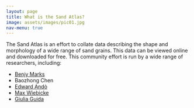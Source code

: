 ```yaml
---
layout: page
title: What is the Sand Atlas?
image: assets/images/pic01.jpg
nav-menu: true
---
```


The Sand Atlas is an effort to collate data describing the shape and morphology of a wide range of sand grains. This data can be viewed online and downloaded for free. This community effort is run by a wide range of researchers, including:

- [Benjy Marks](www.benjymarks.com)
- Baozhong Chen
- [Edward Andò](https://people.epfl.ch/edward.ando?lang=en)
- [Max Wiebicke](https://scholar.google.com/citations?user=h-57EAgAAAAJ)
- [Giulia Guida](https://scholar.google.it/citations?user=Vn_OgZQAAAAJ)